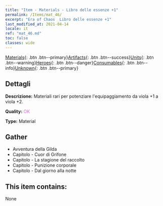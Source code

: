 ```yaml
---
title: "Item - Materials - Libro delle essenze +1"
permalink: /Items/mat_46/
excerpt: "Era of Chaos  Libro delle essenze +1"
last_modified_at: 2021-04-14
locale: it
ref: "mat_46.md"
toc: false
classes: wide
---
```

 [Materials](/it/Items/){: .btn .btn--primary}[Artifacts](/it/Items/Artifacts/){: .btn .btn--success}[Units](/it/Items/Units/){: .btn .btn--warning}[Heroes](/it/Items/Heroes/){: .btn .btn--danger}[Consumables](/it/Items/Consumables/){: .btn .btn--info}[Unknown](/it/Items/Unknown/){: .btn .btn--primary}

## Dettagli
 **Descrizione:** Materiali rari per potenziare l'equipaggiamento da viola +1 a viola +2.

 **Quality:** <span style="color: #DA70D6">OK</span>

 **Type:** Material

## Gather

*    Avventura della Gilda 
*    Capitolo - Cuor di Grifone 
*    Capitolo - La stagione del raccolto 
*    Capitolo - Punizione corporale 
*    Capitolo - Dal giorno alla notte 

## This item contains:

  None


